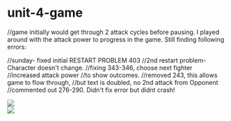 # unit-4-game
//game initially would get through 2 attack cycles before pausing.
I played around with the attack power to progress in the game. Still finding following errors:

//sunday- fixed  initial RESTART PROBLEM 403
//2nd restart problem- Character doesn't change.
//fixing 343-346, choose next fighter
//increased attack power
//to show outcomes.
//removed 243, this allows game to flow through, 
//but text is doubled, no 2nd attack from Opponent
//commented out 276-290. Didn't fix error but didnt crash!
<html><body>
<div class="container">
  <div class="row">
    <div class="col-md-6">
         <img src="RPGtest.png">
    <div class="col-md-6">
      <img src="RPGtest2.png>"
           </div>
      </div></div>
  </div></body></html>
